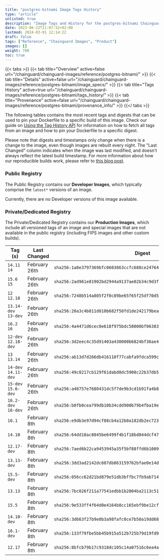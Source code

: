 ```yaml
---
title: "postgres-bitnami Image Tags History"
type: "article"
unlisted: true
description: "Image Tags and History for the postgres-bitnami Chainguard Image"
date: 2023-06-22T11:07:52+02:00
lastmod: 2024-03-01 12:14:22
draft: false
tags: ["Reference", "Chainguard Images", "Product"]
images: []
weight: 700
toc: true
---
```


{{< tabs >}}
{{< tab title="Overview" active=false url="/chainguard/chainguard-images/reference/postgres-bitnami/" >}}
{{< tab title="Details" active=false url="/chainguard/chainguard-images/reference/postgres-bitnami/image_specs/" >}}
{{< tab title="Tags History" active=true url="/chainguard/chainguard-images/reference/postgres-bitnami/tags_history/" >}}
{{< tab title="Provenance" active=false url="/chainguard/chainguard-images/reference/postgres-bitnami/provenance_info/" >}}
{{</ tabs >}}

The following tables contains the most recent tags and digests that can be used to pin your Dockerfile to a specific build of this image. Check our guide on [Using the Tag History API](/chainguard/chainguard-images/using-the-tag-history-api/) for information on how to fetch all tags from an image and how to pin your Dockerfile to a specific digest.

Please note that digests and timestamps only change when there is a change to the image, even though images are rebuilt every night. The "Last Changed" column indicates when the image was last modified, and doesn't always reflect the latest build timestamp. For more information about how our reproducible builds work, please refer to [this blog post](https://www.chainguard.dev/unchained/reproducing-chainguards-reproducible-image-builds).

### Public Registry
The Public Registry contains our **Developer Images**, which typically comprise the `latest*` versions of an image.

Currently, there are no Developer versions of this image available.

### Private/Dedicated Registry
The Private/Dedicated Registry contains our **Production Images**, which include all versioned tags of an image and special images that are not available in the public registry (including FIPS images and other custom builds).

| Tag (s)               | Last Changed  | Digest                                                                    |
|-----------------------|---------------|---------------------------------------------------------------------------|
|  `14.11` `14`         | February 26th | `sha256:1a8e3797369bfc0603863ccfc688ce24764e3f3c755fcd8fb4016c3b2387df83` |
|  `15.6` `15`          | February 26th | `sha256:2ad961e81902bd2944a9137ae02b34c9d3fa46396a4b238980ac1d80ddc6ab89` |
|  `12` `12.18`         | February 26th | `sha256:7248b514a805f2f0c89be65f65f25df70d56ab6d41077bd7690abaee54e49bbe` |
|  `13.14-dev` `13-dev` | February 26th | `sha256:20a3c4b811d010b682f50fd1de242179beae4c9d08fd25fc5d7294a45d14e8b5` |
|  `16.2` `16`          | February 26th | `sha256:4a4471d6cec0e618f975bdc58000bf0638365e04e2e06f4860857805af7d3fa8` |
|  `12-dev` `12.18-dev` | February 26th | `sha256:3d2eec4c35d91403a430000b6824bf36ae446064e82bcdfc3b5956b4925f8824` |
|  `13` `13.14`         | February 26th | `sha256:ab13d7d266db416110f77cabfa9fdca599cc52d9e602294d4d9ba255c92e7404` |
|  `14-dev` `14.11-dev` | February 26th | `sha256:49c8217cb129f61dabd0dc5908c22b37db51fc5c5bd53488fb7e9efd4f788e1e` |
|  `15-dev` `15.6-dev`  | February 26th | `sha256:a48757e7680431dc5f7de9b3cd1b91fa4b8ccc7d7cffd2ab026a96040c4fe892` |
|  `16.2-dev` `16-dev`  | February 26th | `sha256:b0fb0cea799db10b34cdd900b79b4fba19ea9bef977f9bf39d04e02dc0d93b94` |
|  `16.1`               | February 8th  | `sha256:e9db3e97d94cf88cb4a12b0a182db2ec723c58c0e18002e06f9a6c2c5483aba7` |
|  `14.10`              | February 8th  | `sha256:64dd18ac8045be6499f4b1f18bd844dcf47f2a4cd3f3b7f3201b1ea934589dd1` |
|  `12.17-dev`          | February 8th  | `sha256:7aed6b22ca9453945a35f5bf88ffd6b100919131572239092b8768001cc23719` |
|  `13.13-dev`          | February 8th  | `sha256:3dd3ad2142dc687db863159762bfae0e14d6a5f42b40d6cd481c37103f814c88` |
|  `15.5-dev`           | February 8th  | `sha256:056cc62d21bd879e51db3bffbc7fb9ab71438a95bd6336d696428ceb95a12f6f` |
|  `13.13`              | February 8th  | `sha256:7bc026f211a77541edbb1b2004ba2113c5173ac766b113780af08b9fc252d6fc` |
|  `15.5`               | February 8th  | `sha256:9e533ff4f64d0e4164b8cc165ebf9be12cf656fc1df531aacb525329346ea521` |
|  `14.10-dev`          | February 8th  | `sha256:3d663f27b9e0b3a98fafc0ce7b50a19dd683bc797104202f7c32bce3fd5864bb` |
|  `16.1-dev`           | February 8th  | `sha256:133f79fbe5bb45b915a512b725b79d19fd9fd3a98caeb01b6c36685390183663` |
|  `12.17`              | February 8th  | `sha256:8bfcb79b17c9318dc105c14a07516c6ea4a411233949e9b2bb1619a4c7e46f2f` |

